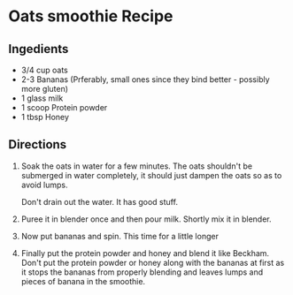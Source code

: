 # Oats smoothie Recipe

## Ingedients

- 3/4 cup oats
- 2-3 Bananas (Prferably, small ones since they bind better - possibly more gluten)
- 1 glass milk
- 1 scoop Protein powder
- 1 tbsp Honey

## Directions

1. Soak the oats in water for a few minutes. The oats shouldn't be submerged in water completely, it should just dampen the oats so as to avoid lumps.

    Don't drain out the water. It has good stuff.

2. Puree it in blender once and then pour milk. Shortly mix it in blender.
3. Now put bananas and spin. This time for a little longer
4. Finally put the protein powder and honey and blend it like Beckham. Don't put the protein powder or honey along with the bananas at first as it stops the bananas from properly blending and leaves lumps and pieces of banana in the smoothie.
